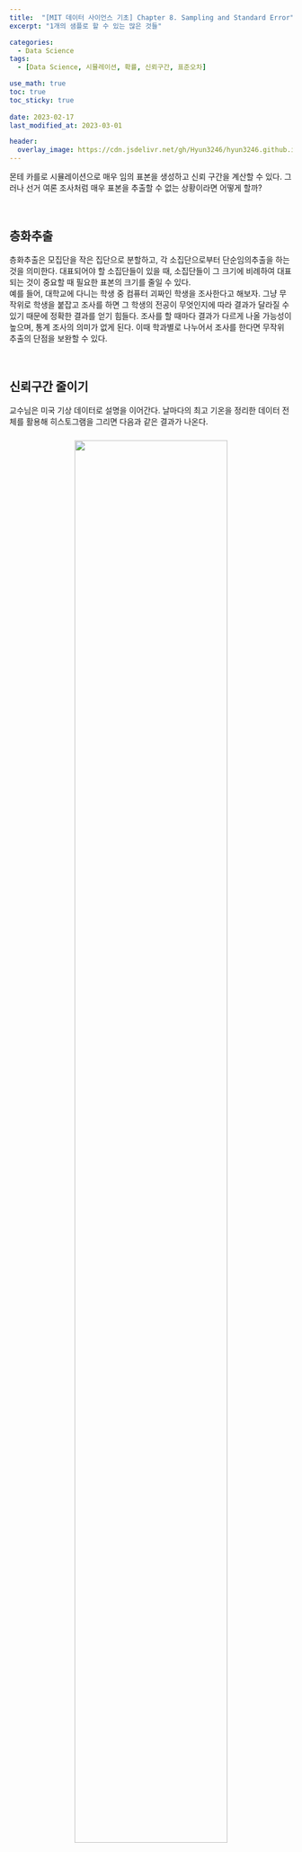 ```yaml
---
title:  "[MIT 데이터 사이언스 기초] Chapter 8. Sampling and Standard Error"
excerpt: "1개의 샘플로 할 수 있는 많은 것들"

categories:
  - Data Science
tags:
  - [Data Science, 시뮬레이션, 확률, 신뢰구간, 표준오차]

use_math: true
toc: true
toc_sticky: true
 
date: 2023-02-17
last_modified_at: 2023-03-01

header:
  overlay_image: https://cdn.jsdelivr.net/gh/Hyun3246/hyun3246.github.io@master/image/overlay image/mit data science.png
---
```

몬테 카를로 시뮬레이션으로 매우 임의 표본을 생성하고 신뢰 구간을 계산할 수 있다. 그러나 선거 여론 조사처럼 매우 표본을 추출할 수 없는 상황이라면 어떻게 할까?       

<br/>

## 층화추출
층화추출은 모집단을 작은 집단으로 분할하고, 각 소집단으로부터 단순임의추출을 하는 것을 의미한다. 대표되어야 할 소집단들이 있을 때, 소집단들이 그 크기에 비례하여 대표되는 것이 중요할 때 필요한 표본의 크기를 줄일 수 있다.  
예를 들어, 대학교에 다니는 학생 중 컴퓨터 괴짜인 학생을 조사한다고 해보자. 그냥 무작위로 학생을 붙잡고 조사를 하면 그 학생의 전공이 무엇인지에 따라 결과가 달라질 수 있기 때문에 정확한 결과를 얻기 힘들다. 조사를 할 때마다 결과가 다르게 나올 가능성이 높으며, 통계 조사의 의미가 없게 된다. 이때 학과별로 나누어서 조사를 한다면 무작위 추출의 단점을 보완할 수 있다.    

<br/>

## 신뢰구간 줄이기
교수님은 미국 기상 데이터로 설명을 이어간다. 날마다의 최고 기온을 정리한 데이터 전체를 활용해 히스토그램을 그리면 다음과 같은 결과가 나온다.
<br/>
<figure style="display:block; text-align:center;">
  <img src="https://cdn.jsdelivr.net/gh/Hyun3246/hyun3246.github.io@master/image/MIT 데이터 사이언스 기초/전체 모집단 히스토그램.jpg"
       style="width: 80%; height: auto; margin:10px">
</figure>
<br/>
임의로 크기가 100인 히스토그램 표본을 추출하여 히스토그램을 그리면 아래와 같다.
<br/>
<figure style="display:block; text-align:center;">
  <img src="https://cdn.jsdelivr.net/gh/Hyun3246/hyun3246.github.io@master/image/MIT 데이터 사이언스 기초/크기 100 히스토그램.jpg"
       style="width: 80%; height: auto; margin:10px">
</figure>
<br/>
모양은 좀 다르지만 평균과 표준편차가 유사하다. 1000번을 실행하면 어떨까?
<br/>
<figure style="display:block; text-align:center;">
  <img src="https://cdn.jsdelivr.net/gh/Hyun3246/hyun3246.github.io@master/image/MIT 데이터 사이언스 기초/1000번 실행 히스토그램.jpg"
       style="width: 80%; height: auto; margin:10px">
</figure>
<br/>

정규분포에 유사한 모양이 나왔다. 95% 신뢰구간은 14.5 ~ 18.1을 기록하였다. 모평균을 포함하기는 하지만, 너무 넓다. 범위를 좁히려면 어떻게 해야할까?

표본 추출 횟수를 늘리면 어떨까? 애석하게도 횟수를 2000으로 늘려봤자 거의 변화가 없다.   

그럼 표본을 더 크게 하면 어떨까? 표본의 크기를 200으로 늘리면 표준편차가 매우 감소한다.

즉, 표본을 크게하는 것이 가장 효과적으로 신뢰구간을 좁힐 수 있는 방법이다!

> cf. 에러바    
에러바는 데이터의 변이성을 나타내는 그래프로, 불확실성을 시각화하는 방법이다.    <figure style="display:block; text-align:center;">
  <img src="https://cdn.jsdelivr.net/gh/Hyun3246/hyun3246.github.io@master/image/MIT 데이터 사이언스 기초/에러바.jpg"
       style="width: 80%; height: auto; margin:10px"></figure>
위 그림에서 선의 범위가 곧 신뢰구간을 나타낸다고 보면 된다. 각각의 선의 범위가 겹친다면 통계적으로 큰 의미가 없다고 판단한다. 범위가 겹치지 않는 선 만이 통계적으로 매우 다르다고 할 수 있다.

기온 데이터의 에러바를 살펴보자.
<br/>
<figure style="display:block; text-align:center;">
  <img src="https://cdn.jsdelivr.net/gh/Hyun3246/hyun3246.github.io@master/image/MIT 데이터 사이언스 기초/기온 데이터 에러바.jpg"
       style="width: 80%; height: auto; margin:10px">
</figure>
<br/>

표본의 크기가 커질수록 신뢰구간이 점점 좁아지는 것을 볼 수 있다.

그러나 주의해야 한다. 표본을 신나게 키우다가 원래 모집단의 크기와 같아질 수 있다! 뭐든 적당한 것이 좋다.   

<br/>

## 표준편차와 표준오차
중심극한정리에 의해, 1개의 표본에서도 여러 표본들의 평균의 표준편차를 추정할 수 있다. 중심극한정리를 다시 보자.
- 표본 집합에 있는 표본들의 평균(표본평균, 표본들의 평균이지 전체의 평균이 아니다!)은 거의 정규분포를 따른다.
- 이 정규분포의 평균은 모집단의 평균(전체의 평균)에 가깝다.
- 표본평균은 분산은 모집단의 분산을 표본의 크기로 나눈 값에 가깝다.

마지막 특성을 사용하여 평균의 표준오차를 계산하고, 표준오차를 이용해 평균의 표준편차를 추정할 수 있다.         

표준오차는 다음과 같이 구한다.

$$SE=\frac{\sigma}{n}$$

$\sigma$는 모집단의 표준편차를 의미하고, n은 표본의 크기를 말한다.

기온 데이터에서 실제로 잘 적용되는지 살펴보자.
<br/>
<figure style="display:block; text-align:center;">
  <img src="https://cdn.jsdelivr.net/gh/Hyun3246/hyun3246.github.io@master/image/MIT 데이터 사이언스 기초/기온 데이터 평균의 표준편차와 표준오차.jpg"
       style="width: 80%; height: auto; margin:10px">
</figure>
<br/>
매우 잘 적용된다! 표준오차를 이용하면 여러 표본들의 평균의 표준편차를 (실제로 샘플을 많이 만들지 않고도) 추정할 수 있는 것이다.     

그런데 위에 제시된 표준오차의 공식에는 치명적인 결함이 있다. 바로 모집단의 표준편차를 알아야 한다는 것이다. 모집단을 전부 조사할 수 없어서 표본을 추출하는데 모집단의 표준편차를 알아야 한다니...

그럼 모집단의 표준편차 대신 무엇을 사용할 수 있을까? 표본의 표준편차를 사용하는 것을 하나의 대안으로 생각할 수 있다. 그런데 실제로 사용해도 좋을까?
<br/>
<figure style="display:block; text-align:center;">
  <img src="https://cdn.jsdelivr.net/gh/Hyun3246/hyun3246.github.io@master/image/MIT 데이터 사이언스 기초/표본표준편차와 모표준편차.jpg"
       style="width: 80%; height: auto; margin:10px">
</figure>
<br/>

표본의 크기가 커질수록 표본표준편차와 모표준편차의 차이가 더 줄어든다.      

<br/>

## 모집단의 분포와 크기에 따른 변동
그런데 여기서 사용한 기온 데이터에만 이 이론이 적용되는 것이 아닐까 의문이 든다. 모집단의 분포가 다르면? 모집단의 크기가 다르면?

먼저 여러 분포에 대해 살펴보았다. 연속균등분포, 정규분포, 지수분포에 대해 표본과 모집단의 표준편차 차이는 아래와 같다.
<br/>
<figure style="display:block; text-align:center;">
  <img src="https://cdn.jsdelivr.net/gh/Hyun3246/hyun3246.github.io@master/image/MIT 데이터 사이언스 기초/다양한 분포와 표준편차.jpg"
       style="width: 80%; height: auto; margin:10px">
</figure>
<br/>

전체적으로 표본의 크기가 커지면 모표준편차와 표본표준편차의 차이가 줄어들기는 하나, 분포에 따라 다르다는 것을 알 수 있다. 좀 더 다듬어서 설명하자면, 확률 분포의 비대칭성을 나타내는 지표인 '왜도'가 영향을 미친다. 왜도가 클수록 많은 샘플을 사용해야 차이가 줄어든다.

모집단의 크기는 어떨까?
<br/>
<figure style="display:block; text-align:center;">
  <img src="https://cdn.jsdelivr.net/gh/Hyun3246/hyun3246.github.io@master/image/MIT 데이터 사이언스 기초/모집단의 크기와 표준편차.jpg"
       style="width: 80%; height: auto; margin:10px">
</figure>
<br/>
모집단의 크기와는 큰 관계가 없다는 것을 알 수 있다.

결론적으로 단일 표본으로부터 평균을 추정하는 방법을 정리하면 다음과 같다.
1. 모집단의 왜도 추정값에 따라 표본의 크기를 결정한다.
2. 모집단으로부터 임의의 표본을 추출한다.
3. 표본의 평균과 표준편차를 계산한다.
4. 표본의 표준변차를 이용해 표준오차를 추정한다.
5. 표준오차 추정값을 통해 표본평균 주변의 신뢰구간을 생성한다.

이 방법은 독립 임의 표본을 추출할 떄 의미가 있다.     

<br/>

[관련코드 보러가기](https://github.com/Hyun3246/Code-Warehouse/tree/main/MIT%20%EB%8D%B0%EC%9D%B4%ED%84%B0%20%EC%82%AC%EC%9D%B4%EC%96%B8%EC%8A%A4%20%EA%B8%B0%EC%B4%88)

<br/>
<br/>

*포스트에 사용된 모든 이미지는 강의자료에서 발췌하였음을 밝힙니다.*